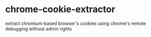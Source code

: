 # chrome-cookie-extractor
extract chromium-based browser's cookies using chrome's remote debugging without admin rights
